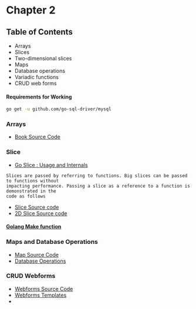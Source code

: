 # Chapter 2 

## Table of Contents
* Arrays
* Slices
* Two-dimensional slices
* Maps
* Database operations
* Variadic functions
* CRUD web forms 
#### Requirements for Working
```bash
go get -u github.com/go-sql-driver/mysql
```

### Arrays

* [Book Source Code](./arrays.go)

### Slice

* [Go Slice : Usage and Internals](https://go.dev/blog/slices-intro)
  
```
Slices are passed by referring to functions. Big slices can be passed to functions without
impacting performance. Passing a slice as a reference to a function is demonstrated in the
code as follows
```
* [Slice Source code](./slice.go)
* [2D Slice Source code](./twodslices.go)

#### [Golang Make function](https://linuxhint.com/golang-make-function/)

### Maps and Database Operations

* [Map Source Code](./maps.go)
* [Database Operations](./database_operations.go)

### CRUD Webforms

* [Webforms Source Code](./webforms.go)
* [Webforms Templates](./templates/)
* 